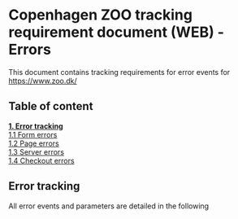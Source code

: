 # Copenhagen ZOO tracking requirement document (WEB) - Errors
This document contains tracking requirements for error events for https://www.zoo.dk/

## Table of content
[**1. Error tracking**](#error-tracking) <br/>
[1.1 Form errors](#form-errors) <br/>
[1.2 Page errors](#page-errors) <br/>
[1.3 Server errors](#server-errors) <br/>
[1.4 Checkout errors](#checkout-errors) <br/>


## Error tracking
All error events and parameters are detailed in the following

<script>
window.dataLayer = window.dataLayer || [];
window.dataLayer.push({
 'event': 'new_subscriber',
 'formLocation': 'footer'
 });
</script>
